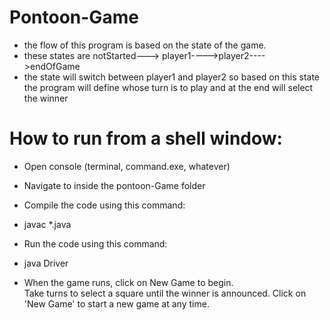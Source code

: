 # Pontoon-Game


* the flow of this program is based on the state of the game.
* these states are notStarted---> player1---->player2---->endOfGame
* the state will switch between player1 and player2 so based on this state the program will define whose turn is
  to play and at the end will select the winner



# How to run from a shell window:

* Open console (terminal, command.exe, whatever)

* Navigate to inside the pontoon-Game folder

* Compile the code using this command:

* javac *.java

* Run the code using this command:

* java Driver

* When the game runs, click on New Game to begin.  
Take turns to select a square until the winner is announced.
Click on 'New Game' to start a new game at any time.
